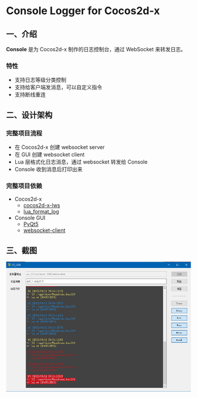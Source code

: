 # Console Logger for Cocos2d-x

## 一、介绍

**Console** 是为 Cocos2d-x 制作的日志控制台，通过 WebSocket 来转发日志。

### 特性

- 支持日志等级分类控制
- 支持给客户端发消息，可以自定义指令
- 支持断线重连

## 二、设计架构

### 完整项目流程

- 在 Cocos2d-x 创建 websocket server
- 在 GUI 创建 websocket client
- Lua 层格式化日志消息，通过 websocket 转发给 Console
- Console 收到消息后打印出来

### 完整项目依赖

- Cocos2d-x
    - [cocos2d-x-lws](https://github.com/DoooReyn/cocos2d-x-lws)
    - [lua_format_log](https://github.com/DoooReyn/lua_format_log)
- Console GUI
    - [PyQt5](https://www.riverbankcomputing.com/static/Docs/PyQt5/)
    - [websocket-client](https://github.com/websocket-client/websocket-client)

## 三、截图

![](./screenshot/log.png)

